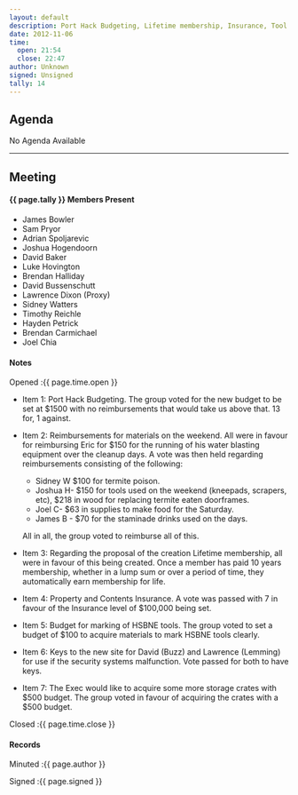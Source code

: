 ```yaml
---
layout: default
description: Port Hack Budgeting, Lifetime membership, Insurance, Tool Marking, Keys, Storage crates
date: 2012-11-06
time:
  open: 21:54
  close: 22:47
author: Unknown
signed: Unsigned
tally: 14
---
```


## Agenda

No Agenda Available

---

## Meeting

#### {{ page.tally }} Members Present

* James Bowler
* Sam Pryor
* Adrian Spoljarevic
* Joshua Hogendoorn
* David Baker
* Luke Hovington
* Brendan Halliday
* David Bussenschutt
* Lawrence Dixon (Proxy)
* Sidney Watters
* Timothy Reichle
* Hayden Petrick
* Brendan Carmichael
* Joel Chia

#### Notes

Opened
:{{ page.time.open }}

* Item 1: Port Hack Budgeting. The group voted for the new budget to be set at $1500 with no reimbursements that would take us above that. 13 for, 1 against.
* Item 2: Reimbursements for materials on the weekend. All were in favour for reimbursing Eric for $150 for the running of his water blasting equipment over the cleanup days. A vote was then held regarding reimbursements consisting of the following:

  * Sidney W  $100 for termite poison.
  * Joshua H- $150 for tools used on the weekend (kneepads, scrapers, etc), $218 in wood for replacing termite eaten doorframes.
  * Joel C- $63 in supplies to make food for the Saturday.
  * James B - $70 for the staminade drinks used on the days.

  All in all, the group voted to reimburse all of this.

* Item 3: Regarding the proposal of the creation Lifetime membership, all were in favour of this being created. Once a member has paid 10 years membership, whether in a lump sum or over a period of time, they automatically earn membership for life.
* Item 4: Property and Contents Insurance. A vote was passed with 7 in favour of the Insurance level of $100,000 being set.
* Item 5: Budget for marking of HSBNE tools. The group voted to set a budget of $100 to acquire materials to mark HSBNE tools clearly.
* Item 6: Keys to the new site for David (Buzz) and Lawrence (Lemming) for use if the security systems malfunction. Vote passed for both to have keys.
* Item 7: The Exec would like to acquire some more storage crates with $500 budget. The group voted in favour of acquiring the crates with a $500 budget.

Closed
:{{ page.time.close }}

#### Records

Minuted
:{{ page.author }}

Signed
:{{ page.signed }}
